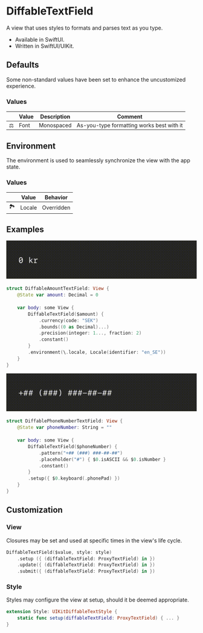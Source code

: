 # DiffableTextField

A view that uses styles to formats and parses text as you type.

- Available in SwiftUI.
- Written in SwiftUI/UIKit.

## Defaults

Some non-standard values have been set to enhance the uncustomized experience.

### Values

|   | Value | Description | Comment |
|---|-------|-------------|---------|
| :balance_scale: | Font | Monospaced | As-you-type formatting works best with it |

## Environment

The environment is used to seamlessly synchronize the view with the app state.

### Values

|   | Value  | Behavior |
|---|--------|----------|
| :national_park: | Locale | Overridden |

## Examples

![DiffableAmountTextField.gif](../Assets/DiffableAmountTextField.gif)

```swift
struct DiffableAmountTextField: View {
    @State var amount: Decimal = 0

    var body: some View {
        DiffableTextField($amount) {
            .currency(code: "SEK")
            .bounds((0 as Decimal)...)
            .precision(integer: 1..., fraction: 2)
            .constant()
        }
        .environment(\.locale, Locale(identifier: "en_SE"))
    }
}
```

![DiffablePhoneNumberTextField.gif](../Assets/DiffablePhoneNumberTextField.gif)

```swift
struct DiffablePhoneNumberTextField: View {
    @State var phoneNumber: String = ""
    
    var body: some View {
        DiffableTextField($phoneNumber) {
            .pattern("+## (###) ###-##-##")
            .placeholder("#") { $0.isASCII && $0.isNumber }
            .constant()
        }
        .setup({ $0.keyboard(.phonePad) })
    }
}
```

## Customization

### View

Closures may be set and used at specific times in the view's life cycle.

```swift
DiffableTextField($value, style: style)
    .setup ({ (diffableTextField: ProxyTextField) in })
    .update({ (diffableTextField: ProxyTextField) in })
    .submit({ (diffableTextField: ProxyTextField) in })

```

### Style

Styles may configure the view at setup, should it be deemed appropriate. 

```swift
extension Style: UIKitDiffableTextStyle {    
    static func setup(diffableTextField: ProxyTextField) { ... }
}
```
